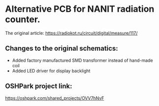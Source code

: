 # Alternative PCB for NANIT radiation counter.

The original article: https://radiokot.ru/circuit/digital/measure/117/

## Changes to the original schematics:

- Added factory manufactured SMD transformer instead of hand-made coil
- Added LED driver for display backlight

## OSHPark project link:

https://oshpark.com/shared_projects/OVV7hNvF

